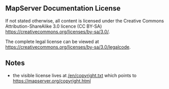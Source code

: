 MapServer Documentation License
-------------------------------

If not stated otherwise, all content is licensed under the Creative Commons 
Attribution-ShareAlike 3.0 licence (CC BY-SA) https://creativecommons.org/licenses/by-sa/3.0/.

The complete legal license can be viewed at https://creativecommons.org/licenses/by-sa/3.0/legalcode.

Notes
-----

- the visible license lives at [/en/copyright.txt](/en/copyright.txt) which 
  points to https://mapserver.org/copyright.html
